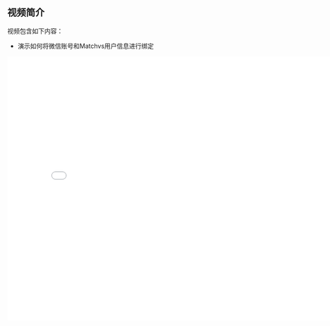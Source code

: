## 视频简介

视频包含如下内容：

- 演示如何将微信账号和Matchvs用户信息进行绑定

<div style="text-align: center">

<iframe style="width: 800px;height: 600px;" src="//player.bilibili.com/player.html?aid=28087280&cid=48537268&page=1" scrolling="no" border="0" frameborder="no" framespacing="0" allowfullscreen="true"> </iframe>

</div>